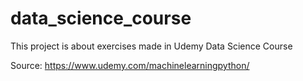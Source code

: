 # data_science_course
This project is about exercises made in Udemy Data Science Course

Source: https://www.udemy.com/machinelearningpython/
